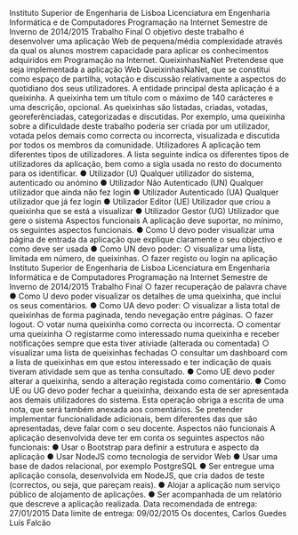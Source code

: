 Instituto Superior de Engenharia de Lisboa
Licenciatura em Engenharia Informática e de Computadores
Programação na Internet
Semestre de Inverno de 2014/2015 Trabalho
Final
O objetivo deste trabalho é desenvolver uma aplicação Web de pequena/média
complexidade através da qual os alunos mostrem capacidade para aplicar os
conhecimentos adquiridos em Programação na Internet.
QueixinhasNaNet
Pretendese
que seja implementada a aplicação Web QueixinhasNaNet, que se constitui
como espaço de partilha, votação e discussão relativamente a aspectos do quotidiano dos
seus utilizadores.
A entidade principal desta aplicação é a queixinha. A queixinha tem um título com o
máximo de 140 carácteres e uma descrição, opcional. As queixinhas são listadas, criadas,
votadas, georeferênciadas,
categorizadas e discutidas.
Por exemplo, uma queixinha sobre a dificuldade deste trabalho poderia ser criada por um
utilizador, votada pelos demais como correcta ou incorrecta, visualizada e discutida por
todos os membros da comunidade.
Utilizadores
A aplicação tem diferentes tipos de utilizadores. A lista seguinte indica os diferentes tipos
de utilizadores da aplicação, bem como a sigla usada no resto do documento para os
identificar.
● Utilizador (U) Qualquer
utilizador do sistema, autenticado ou anómino
● Utilizador Não Autenticado (UN) Qualquer
utilizador que ainda não fez login
● Utilizador Autenticado (UA) Qualquer
utilizador que já fez login
● Utilizador Editor (UE) Utilizador
que criou a queixinha que se está a visualizar
● Utilizador Gestor (UG) Utilizador
que gere o sistema
Aspectos funcionais
A aplicação deve suportar, no mínimo, os seguintes aspectos funcionais.
● Como U devo poder visualizar uma página de entrada da aplicação que explique
claramente o seu objectivo e como deve ser usada
● Como UN devo poder:
○ visualizar uma lista, limitada em número, de queixinhas.
○ fazer registo ou login na aplicação
Instituto Superior de Engenharia de Lisboa
Licenciatura em Engenharia Informática e de Computadores
Programação na Internet
Semestre de Inverno de 2014/2015 Trabalho
Final
○ fazer recuperação de palavra chave
● Como U devo poder visualizar os detalhes de uma queixinha, que inclui os seus
comentários.
● Como UA devo poder:
○ visualizar a lista total de queixinhas de forma paginada, tendo nevegação
entre páginas.
○ fazer logout.
○ votar numa queixinha como correcta ou incorrecta.
○ comentar uma queixinha
○ registarme
como interessado numa queixinha e receber notificações
sempre que esta tiver ativiade (alterada ou comentada)
○ visualizar uma lista de queixinhas fechadas
○ consultar um dashboard com a lista de queixinhas em que estou interessado
e ter indicação de quais tiveram atividade sem que as tenha consultado.
● Como UE devo poder alterar a queixinha, sendo a alteração registada como
comentário.
● Como UE ou UG devo poder fechar a queixinha, deixando esta de ser apresentada
aos demais utilizadores do sistema. Esta operação obriga a escrita de uma nota,
que será também anexada aos comentários.
Se pretender implementar funcionalidade adicionais, bem diferentes das que são
apresentadas, deve falar com o seu docente.
Aspectos não funcionais
A aplicação desenvolvida deve ter em conta os seguintes aspectos não funcionais:
● Usar o Bootstrap para definir a estrutura e aspecto da aplicação
● Usar NodeJS como tecnologia de servidor Web
● Usar uma base de dados relacional, por exemplo PostgreSQL
● Ser entregue uma aplicação consola, desenvolvida em NodeJS, que cria dados de
teste (correctos, ou seja, que pareçam reais).
● Alojar a aplicação num serviço público de alojamento de aplicações.
● Ser acompanhada de um relatório que descreve a aplicação realizada.
Data recomendada de entrega: 27/01/2015
Data limite de entrega: 09/02/2015
Os docentes,
Carlos Guedes
Luís Falcão